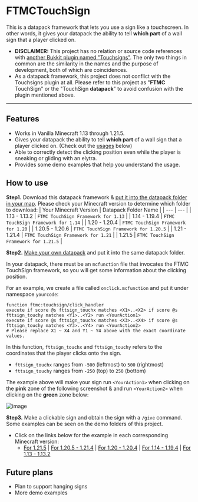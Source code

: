 # FTMCTouchSign
This is a datapack framework that lets you use a sign like a touchscreen. In other words, it gives your datapack the ability to tell **which part** of a wall sign that a player clicked on.
* **DISCLAIMER:** This project has no relation or source code references with [another Bukkit plugin named "Touchsigns"](https://github.com/WesternIcelander/Touchsigns). The only two things in common are the similarity in the names and the purpose of development, both of which are coincidences.
* As a datapack framework, this project does not conflict with the Touchsigns plugin at all. Please refer to this project as "**FTMC** TouchSign" or the "TouchSign **datapack**" to avoid confusion with the plugin mentioned above.

---

## Features
* Works in Vanilla Minecraft 1.13 through 1.21.5.
* Gives your datapack the ability to tell **which part** of a wall sign that a player clicked on. (Check out the [usages](#how-to-use) below)
* Able to correctly detect the clicking position even while the player is sneaking or gliding with an elytra.
* Provides some demo examples that help you understand the usage.

## How to use

**Step1.** Download this datapack framework &amp; [put it into the datapack folder in your map](https://minecraft.wiki/w/Tutorials/Installing_a_data_pack). Please check your Minecraft version to determine which folder to download:
| Your Minecraft Version | Datapack Folder Name |
| --- | --- |
| 1.13 - 1.13.2 | `FTMC TouchSign Framework for 1.13` |
| 1.14 - 1.19.4 | `FTMC TouchSign Framework for 1.14` |
| 1.20 - 1.20.4 | `FTMC TouchSign Framework for 1.20` |
| 1.20.5 - 1.20.6 | `FTMC TouchSign Framework for 1.20.5` |
| 1.21 - 1.21.4 | `FTMC TouchSign Framework for 1.21` |
| 1.21.5 | `FTMC TouchSign Framework for 1.21.5` |

**Step2.** [Make your own datapack](https://minecraft.wiki/w/Tutorials/Creating_a_data_pack) and put it into the same datapack folder.

In your datapack, there must be an `mcfunction` file that invocates the FTMC TouchSign framework, so you will get some information about the clicking position.

For an example, we create a file called `onclick.mcfunction` and put it under namespace `yourcode`:
```
function ftmc:touchsign/click_handler
execute if score @s fttsign_touchx matches <X1>..<X2> if score @s fttsign_touchy matches <Y1>..<Y2> run <YourAction1>
execute if score @s fttsign_touchx matches <X3>..<X4> if score @s fttsign_touchy matches <Y3>..<Y4> run <YourAction2>
# Please replace X1 ~ X4 and Y1 ~ Y4 above with the exact coordinate values.
```
In this function, `fttsign_touchx` and `fttsign_touchy` refers to the coordinates that the player clicks onto the sign.
* `fttsign_touchx` ranges from `-500` (leftmost) to `500` (rightmost)
* `fttsign_touchy` ranges from `-250` (top) to `250` (bottom)

The example above will make your sign run `<YourAction1>` when clicking on the **pink** zone of the following screenshot &amp; and run `<YourAction2>` when clicking on the **green** zone below:

![image](https://github.com/user-attachments/assets/fe9b6b0e-8363-4309-9770-b261c7ab77bd)

**Step3.** Make a clickable sign and obtain the sign with a `/give` command. Some examples can be seen on the demo folders of this project.
* Click on the links below for the example in each corresponding Minecraft version:
  - [For 1.21.5](https://github.com/flashteens/FTMCTouchSign/blob/main/FTMC%20TouchSign%20Framework%20for%201.21.5/data/ftmc/function/touchsign/demo/give_debug_sign.mcfunction) | [For 1.20.5 - 1.21.4](https://github.com/flashteens/FTMCTouchSign/blob/main/FTMC%20TouchSign%20Framework%20for%201.21/data/ftmc/function/touchsign/demo/give_debug_sign.mcfunction) | [For 1.20 - 1.20.4](https://github.com/flashteens/FTMCTouchSign/blob/main/FTMC%20TouchSign%20Framework%20for%201.20/data/ftmc/functions/touchsign/demo/give_debug_sign.mcfunction) | [For 1.14 - 1.19.4](https://github.com/flashteens/FTMCTouchSign/blob/main/FTMC%20TouchSign%20Framework%20for%201.14/data/ftmc/functions/touchsign/demo/give_debug_sign.mcfunction) | [For 1.13 - 1.13.2](https://github.com/flashteens/FTMCTouchSign/blob/main/FTMC%20TouchSign%20Framework%20for%201.13/data/ftmc/functions/touchsign/demo/give_debug_sign.mcfunction)

## Future plans
* Plan to support hanging signs
* More demo examples

